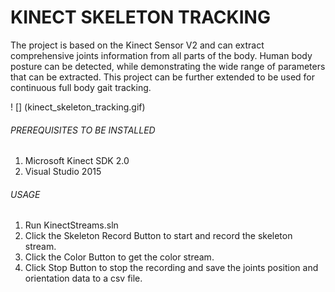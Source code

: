 # KINECT SKELETON TRACKING
The project is based on the Kinect Sensor V2 and can extract comprehensive joints information from all parts of the body. Human body posture can be detected, while demonstrating the wide range of parameters that can be extracted. This project can be further extended to be used for continuous full body gait tracking.

! [] (kinect_skeleton_tracking.gif)

###### PREREQUISITES TO BE INSTALLED
  1. Microsoft Kinect SDK 2.0
  2. Visual Studio 2015
 
###### USAGE
  1. Run KinectStreams.sln
  2. Click the Skeleton Record Button to start and record the skeleton stream.
  3. Click the Color Button to get the color stream.
  4. Click Stop Button to stop the recording and save the joints position and orientation data to a csv file.
